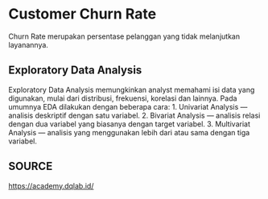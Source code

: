 # Customer Churn Rate
Churn Rate merupakan persentase pelanggan yang tidak melanjutkan layanannya.

## Exploratory Data Analysis
Exploratory Data Analysis memungkinkan analyst memahami isi data yang digunakan, mulai dari distribusi, frekuensi, korelasi dan lainnya. Pada umumnya EDA dilakukan dengan beberapa cara:
    1. Univariat Analysis — analisis deskriptif dengan satu variabel.
    2. Bivariat Analysis — analisis relasi dengan dua variabel yang biasanya dengan target variabel.
    3. Multivariat Analysis — analisis yang menggunakan lebih dari atau sama dengan tiga variabel.

## SOURCE
https://academy.dqlab.id/ 